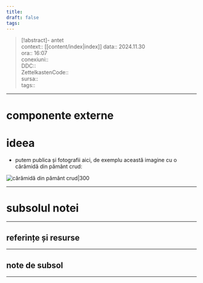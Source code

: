 ```yaml
---
title: 
draft: false
tags:
---
```

> [!abstract]- antet  
> context::  [[content/index|index]]
> data:: 2024.11.30  
> ora:: 16:07  
> conexiuni::  
> DDC::  
> ZettelkastenCode::  
> sursa::  
> tags::  


---

# componente externe


# ideea  
- putem publica și fotografii aici, de exemplu această imagine cu o cărămidă din pământ crud:  


![cărămidă din pământ crud|300](https://opera-phd.synology.me/web_images/CARAMIDA%20CRUDA.jpg)



---
# subsolul notei
---
## referințe și resurse


---
## note de subsol
---


